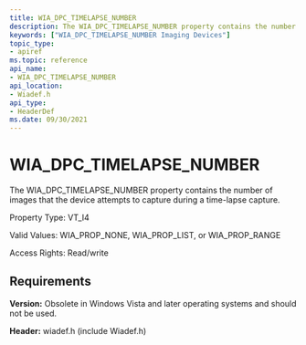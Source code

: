 ```yaml
---
title: WIA_DPC_TIMELAPSE_NUMBER
description: The WIA_DPC_TIMELAPSE_NUMBER property contains the number of images that the device attempts to capture during a time-lapse capture.
keywords: ["WIA_DPC_TIMELAPSE_NUMBER Imaging Devices"]
topic_type:
- apiref
ms.topic: reference
api_name:
- WIA_DPC_TIMELAPSE_NUMBER
api_location:
- Wiadef.h
api_type:
- HeaderDef
ms.date: 09/30/2021
---
```


# WIA_DPC_TIMELAPSE_NUMBER

The WIA_DPC_TIMELAPSE_NUMBER property contains the number of images that the device attempts to capture during a time-lapse capture.

Property Type: VT_I4

Valid Values: WIA_PROP_NONE, WIA_PROP_LIST, or WIA_PROP_RANGE

Access Rights: Read/write

## Requirements

**Version:** Obsolete in Windows Vista and later operating systems and should not be used.

**Header:** wiadef.h (include Wiadef.h)
